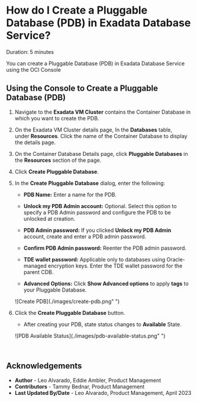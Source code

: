 # How do I Create a Pluggable Database (PDB) in Exadata Database Service?
Duration: 5 minutes

You can create a Pluggable Database (PDB) in Exadata Database Service using the OCI Console
 
## Using the Console to Create a Pluggable Database (PDB)

1. Navigate to the **Exadata VM Cluster** contains the Container Database in which you want to create the PDB.
     
2. On the Exadata VM Cluster details page, In the **Databases** table, under **Resources**. Click the name of the Container Database to display the details page.

3. On the Container Database Details page, click **Pluggable Databases** in the **Resources** section of the page.
     
4. Click **Create Pluggable Database**.
     
5. In the **Create Pluggable Database** dialog, enter the following:

    - **PDB Name:** Enter a name for the PDB.

    - **Unlock my PDB Admin account:** Optional. Select this option to specify a PDB Admin password and configure the PDB to be unlocked at creation.

    - **PDB Admin password:** If you clicked **Unlock my PDB Admin** account, create and enter a PDB admin password.

    - **Confirm PDB Admin password:** Reenter the PDB admin password.

    - **TDE wallet password:** Applicable only to databases using Oracle-managed encryption keys. Enter the TDE wallet password for the parent CDB.

    - **Advanced Options:** Click **Show Advanced options** to apply **tags** to your Pluggable Database.

    ![Create PDB](./images/create-pdb.png" ")


6. Click the **Create Pluggable Database** button.

    - After creating your PDB, state status changes to **Available** State.

    ![PDB Available Status](./images/pdb-available-status.png" ")


       

## Acknowledgements
* **Author** - Leo Alvarado, Eddie Ambler, Product Management
* **Contributors** -  Tammy Bednar, Product Management
* **Last Updated By/Date** - Leo Alvarado, Product Management, April 2023
